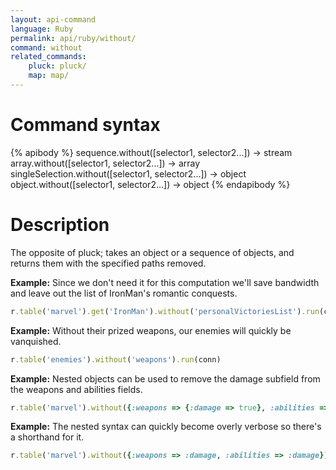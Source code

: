 ```yaml
---
layout: api-command 
language: Ruby
permalink: api/ruby/without/
command: without 
related_commands:
    pluck: pluck/
    map: map/
---
```



# Command syntax #

{% apibody %}
sequence.without([selector1, selector2...]) &rarr; stream
array.without([selector1, selector2...]) &rarr; array
singleSelection.without([selector1, selector2...]) &rarr; object
object.without([selector1, selector2...]) &rarr; object
{% endapibody %}

# Description #

The opposite of pluck; takes an object or a sequence of objects, and returns them with
the specified paths removed.

__Example:__ Since we don't need it for this computation we'll save bandwidth and leave
out the list of IronMan's romantic conquests.

```rb
r.table('marvel').get('IronMan').without('personalVictoriesList').run(conn)
```

__Example:__ Without their prized weapons, our enemies will quickly be vanquished.

```rb
r.table('enemies').without('weapons').run(conn)
```


__Example:__ Nested objects can be used to remove the damage subfield from the weapons and abilities fields.

```rb
r.table('marvel').without({:weapons => {:damage => true}, :abilities => {:damage => true}}).run(conn)
```


__Example:__ The nested syntax can quickly become overly verbose so there's a shorthand for it.

```rb
r.table('marvel').without({:weapons => :damage, :abilities => :damage}).run(conn)
```

